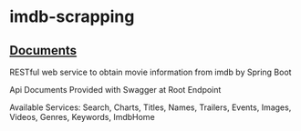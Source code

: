 # imdb-scrapping


  <h2><a href="https://imdbscraping.herokuapp.com/">Documents</a></h2>


RESTful web service to obtain movie information from imdb by Spring Boot 

Api Documents Provided with Swagger at Root Endpoint

Available Services:
Search,
Charts,
Titles,
Names,
Trailers,
Events,
Images,
Videos,
Genres,
Keywords,
ImdbHome


